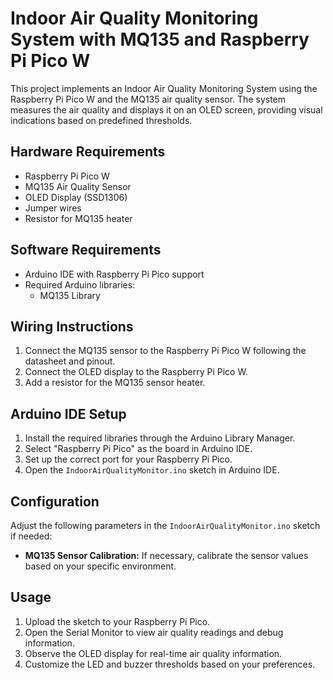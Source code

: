 # Indoor Air Quality Monitoring System with MQ135 and Raspberry Pi Pico W

This project implements an Indoor Air Quality Monitoring System using the Raspberry Pi Pico W and the MQ135 air quality sensor. The system measures the air quality and displays it on an OLED screen, providing visual indications based on predefined thresholds.

## Hardware Requirements

- Raspberry Pi Pico W
- MQ135 Air Quality Sensor
- OLED Display (SSD1306)
- Jumper wires
- Resistor for MQ135 heater

## Software Requirements

- Arduino IDE with Raspberry Pi Pico support
- Required Arduino libraries:
  - MQ135 Library

## Wiring Instructions

1. Connect the MQ135 sensor to the Raspberry Pi Pico W following the datasheet and pinout.
2. Connect the OLED display to the Raspberry Pi Pico W.
3. Add a resistor for the MQ135 sensor heater.

## Arduino IDE Setup

1. Install the required libraries through the Arduino Library Manager.
2. Select "Raspberry Pi Pico" as the board in Arduino IDE.
3. Set up the correct port for your Raspberry Pi Pico.
4. Open the `IndoorAirQualityMonitor.ino` sketch in Arduino IDE.

## Configuration

Adjust the following parameters in the `IndoorAirQualityMonitor.ino` sketch if needed:

- **MQ135 Sensor Calibration:** If necessary, calibrate the sensor values based on your specific environment.

## Usage

1. Upload the sketch to your Raspberry Pi Pico.
2. Open the Serial Monitor to view air quality readings and debug information.
3. Observe the OLED display for real-time air quality information.
4. Customize the LED and buzzer thresholds based on your preferences.
